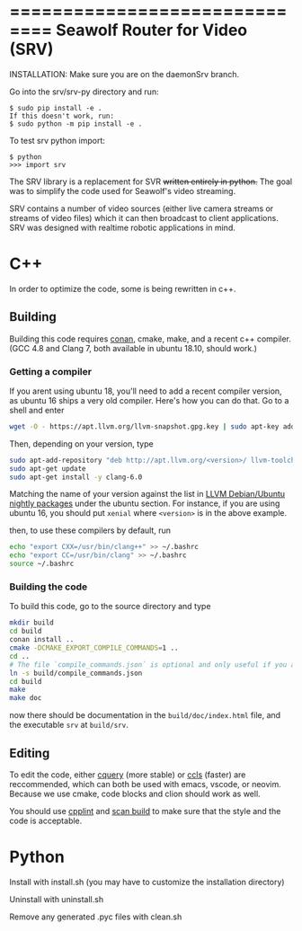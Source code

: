 ==============================
Seawolf Router for Video (SRV)
==============================


INSTALLATION:
Make sure you are on the daemonSrv branch.

Go into the srv/srv-py directory and run:

    $ sudo pip install -e .
    If this doesn't work, run:
    $ sudo python -m pip install -e .

To test srv python import:

    $ python
    >>> import srv

The SRV library is a replacement for SVR ~~written entirely
in python.~~ The goal was to simplify the code used for
Seawolf's video streaming.

SRV contains a number of video sources (either live camera streams or streams of video files) which it can then broadcast to client applications. SRV was designed
with realtime robotic applications in mind.

# C++
In order to optimize the code, some is being rewritten in c++. 

## Building
Building this code requires [conan](https://github.com/conan-io/conan), cmake,
make, and a recent c++ compiler. (GCC 4.8 and Clang 7, both available in ubuntu 18.10, should work.)

### Getting a compiler
If you arent using ubuntu 18, you'll need to add a recent compiler version,
as ubuntu 16 ships a very old compiler. Here's how you can do that. Go to a shell
and enter

```bash
wget -O - https://apt.llvm.org/llvm-snapshot.gpg.key | sudo apt-key add -
```

Then, depending on your version, type

```bash
sudo apt-add-repository "deb http://apt.llvm.org/<version>/ llvm-toolchain-<version>-6.0 main"
sudo apt-get update
sudo apt-get install -y clang-6.0
```

Matching the name of your version against the list in 
[LLVM Debian/Ubuntu nightly packages](https://apt.llvm.org/)
under the ubuntu section. For instance, if you are using ubuntu 16, you should
put `xenial` where `<version>` is in the above example.

then, to use these compilers by default, run
```bash
echo "export CXX=/usr/bin/clang++" >> ~/.bashrc
echo "export CC=/usr/bin/clang" >> ~/.bashrc
source ~/.bashrc
```

### Building the code
To build this code, go to the source directory and type

```bash
mkdir build
cd build
conan install ..
cmake -DCMAKE_EXPORT_COMPILE_COMMANDS=1 ..
cd ..
# The file `compile_commands.json` is optional and only useful if you are using an IDE.
ln -s build/compile_commands.json
cd build
make
make doc
```
now there should be documentation in the `build/doc/index.html` file, and
the executable `srv` at `build/srv`.


## Editing
To edit the code, either [cquery](https://github.com/cquery-project/cquery.git) 
(more stable) or [ccls](https://github.com/MaskRay/ccls.git) (faster) are reccommended,
which can both be used with emacs, vscode, or neovim. Because we use cmake, code blocks
and clion should work as well.

You should use [cpplint](https://github.com/cpplint/cpplint.git) and
[scan build](https://clang-analyzer.llvm.org/scan-build.html) to make sure
that the style and the code is acceptable.


# Python

Install with install.sh (you may have to customize the installation directory)

Uninstall with uninstall.sh

Remove any generated .pyc files with clean.sh

